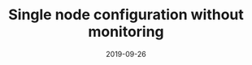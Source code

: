 ---
title: Single node configuration without monitoring
linkTitle: Single node configuration without monitoring
date: 2019-09-26
description: The test results of all scenarios are presented in the following tables.
---